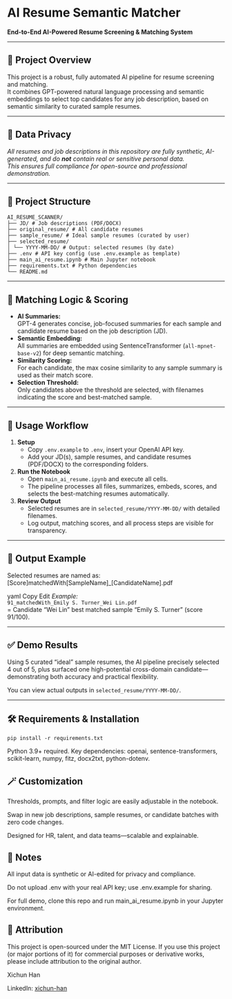 # AI Resume Semantic Matcher

**End-to-End AI-Powered Resume Screening & Matching System**

---

## 🚀 Project Overview

This project is a robust, fully automated AI pipeline for resume screening and matching.  
It combines GPT-powered natural language processing and semantic embeddings to select top candidates for any job description, based on semantic similarity to curated sample resumes.

---

## 📝 Data Privacy

*All resumes and job descriptions in this repository are fully synthetic, AI-generated, and do **not** contain real or sensitive personal data.  
This ensures full compliance for open-source and professional demonstration.*

---

## 📂 Project Structure
```
AI_RESUME_SCANNER/
├── JD/ # Job descriptions (PDF/DOCX)
├── original_resume/ # All candidate resumes
├── sample_resume/ # Ideal sample resumes (curated by user)
├── selected_resume/
│ └── YYYY-MM-DD/ # Output: selected resumes (by date)
├── .env # API key config (use .env.example as template)
├── main_ai_resume.ipynb # Main Jupyter notebook
├── requirements.txt # Python dependencies
└── README.md
```
---

## 🧠 Matching Logic & Scoring

- **AI Summaries:**  
  GPT-4 generates concise, job-focused summaries for each sample and candidate resume based on the job description (JD).
- **Semantic Embedding:**  
  All summaries are embedded using SentenceTransformer (`all-mpnet-base-v2`) for deep semantic matching.
- **Similarity Scoring:**  
  For each candidate, the max cosine similarity to any sample summary is used as their match score.
- **Selection Threshold:**  
  Only candidates above the threshold are selected, with filenames indicating the score and best-matched sample.

---

## 🔄 Usage Workflow

1. **Setup**  
   - Copy `.env.example` to `.env`, insert your OpenAI API key.
   - Add your JD(s), sample resumes, and candidate resumes (PDF/DOCX) to the corresponding folders.
2. **Run the Notebook**  
   - Open `main_ai_resume.ipynb` and execute all cells.
   - The pipeline processes all files, summarizes, embeds, scores, and selects the best-matching resumes automatically.
3. **Review Output**  
   - Selected resumes are in `selected_resume/YYYY-MM-DD/` with detailed filenames.
   - Log output, matching scores, and all process steps are visible for transparency.

---

## 📝 Output Example

Selected resumes are named as:
[Score]matchedWith[SampleName]_[CandidateName].pdf

yaml
Copy
Edit
*Example:*  
`91_matchedWith_Emily S. Turner_Wei Lin.pdf`  
= Candidate “Wei Lin” best matched sample “Emily S. Turner” (score 91/100).

---

## ✅ Demo Results

Using 5 curated “ideal” sample resumes, the AI pipeline precisely selected 4 out of 5, plus surfaced one high-potential cross-domain candidate—demonstrating both accuracy and practical flexibility.

You can view actual outputs in `selected_resume/YYYY-MM-DD/`.

---

## 🛠️ Requirements & Installation

```
pip install -r requirements.txt
```
Python 3.9+ required.
Key dependencies: openai, sentence-transformers, scikit-learn, numpy, fitz, docx2txt, python-dotenv.


## 🪄 Customization
Thresholds, prompts, and filter logic are easily adjustable in the notebook.

Swap in new job descriptions, sample resumes, or candidate batches with zero code changes.

Designed for HR, talent, and data teams—scalable and explainable.

## 🍂 Notes
All input data is synthetic or AI-edited for privacy and compliance.

Do not upload .env with your real API key; use .env.example for sharing.

For full demo, clone this repo and run main_ai_resume.ipynb in your Jupyter environment.

## 📢 Attribution
This project is open-sourced under the MIT License.
If you use this project (or major portions of it) for commercial purposes or derivative works, please include attribution to the original author.


Xichun Han

LinkedIn: [xichun-han](https://www.linkedin.com/in/xichun-han/)

